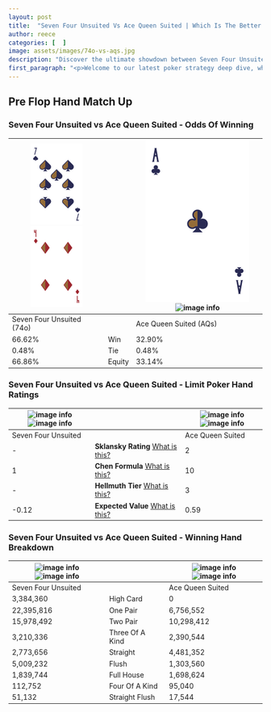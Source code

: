 ```yaml
---
layout: post
title:  "Seven Four Unsuited Vs Ace Queen Suited | Which Is The Better Hand In Poker? A Complete Guide"
author: reece
categories: [  ]
image: assets/images/74o-vs-aqs.jpg
description: "Discover the ultimate showdown between Seven Four Unsuited and Ace Queen Suited in poker! Uncover the odds, strategies, and scenarios where one hand triumphs over the other. Get ready to up your poker game with this thrilling analysis."
first_paragraph: "<p>Welcome to our latest poker strategy deep dive, where we're pitting two distinct hands against each other in a high-stakes showdown: Seven Four Unsuited vs Ace Queen Suited.</p><p>In the dynamic world of poker, every decision counts, and knowing which hand holds the upper hand is key to your success at the table.</p><p>In this article, we'll dissect these two hands, explore the scenarios where one dominates the other, and equip you with the knowledge to make strategic choices that can tip the odds in your favor.</p><p>Get ready to unravel the intriguing dynamics of these poker hands and elevate your game to new heights.</p>"
---
```




[comment]: # (sp0)

## Pre Flop Hand Match Up

<div class="table hand-ratings" markdown="1"> 



### Seven Four Unsuited vs Ace Queen Suited - Odds Of Winning


    
| ![image info](assets/images/hand1/7.png) ![image info](assets/images/hand1/4o.png) |  | ![image info](assets/images/hand2/A.png) ![image info](assets/images/hand2/Qs.png) |
| -------- | -------- | -------- |
| Seven Four Unsuited (74o) |  | Ace Queen Suited (AQs) |
| 66.62% | Win | 32.90% |
| 0.48% | Tie | 0.48% |
| 66.86% | Equity | 33.14% |




[comment]: # (sp1)



### Seven Four Unsuited vs Ace Queen Suited - Limit Poker Hand Ratings


    
| ![image info](https://www.riverpairs.com/assets/images/hand1/7.png) ![image info](https://www.riverpairs.com/assets/images/hand1/4o.png) |  | ![image info](https://www.riverpairs.com/assets/images/hand2/A.png) ![image info](https://www.riverpairs.com/assets/images/hand2/Qs.png) |
| -------- | -------- | -------- |
| Seven Four Unsuited |  | Ace Queen Suited |
| - | **Sklansky Rating** [What is this?](/sklansky-rating-explained) | 2 |
| 1 | **Chen Formula** [What is this?](/chen-formula-explained) | 10 |
| - | **Hellmuth Tier** [What is this?](/Hellmuth-tier-explained) | 3 |
| -0.12 | **Expected Value** [What is this?](/expected-value-explained) | 0.59 |




[comment]: # (sp2)



### Seven Four Unsuited vs Ace Queen Suited - Winning Hand Breakdown


    
| ![image info](https://www.riverpairs.com/assets/images/hand1/7.png) ![image info](https://www.riverpairs.com/assets/images/hand1/4o.png) |  | ![image info](https://www.riverpairs.com/assets/images/hand2/A.png) ![image info](https://www.riverpairs.com/assets/images/hand2/Qs.png) |
| -------- | -------- | -------- |
| Seven Four Unsuited |  | Ace Queen Suited |
| 3,384,360 | High Card | 0 |
| 22,395,816 | One Pair | 6,756,552 |
| 15,978,492 | Two Pair | 10,298,412 |
| 3,210,336 | Three Of A Kind | 2,390,544 |
| 2,773,656 | Straight | 4,481,352 |
| 5,009,232 | Flush | 1,303,560 |
| 1,839,744 | Full House | 1,698,624 |
| 112,752 | Four Of A Kind | 95,040 |
| 51,132 | Straight Flush | 17,544 |




[comment]: # (sp3)



</div>

[comment]: # (sp4)



[comment]: # (sp5)

